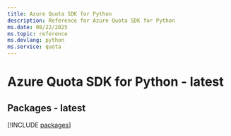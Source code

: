 ```yaml
---
title: Azure Quota SDK for Python
description: Reference for Azure Quota SDK for Python
ms.date: 08/22/2025
ms.topic: reference
ms.devlang: python
ms.service: quota
---
```

# Azure Quota SDK for Python - latest
## Packages - latest
[!INCLUDE [packages](quota-index.md)]